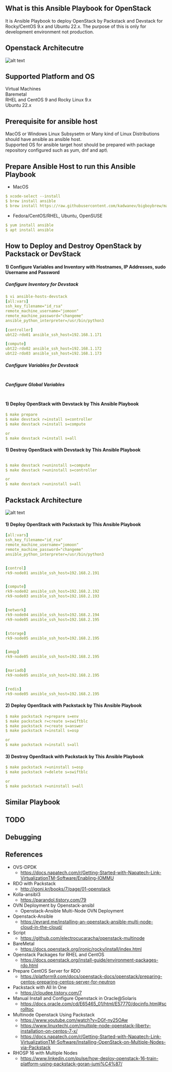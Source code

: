 ## What is this Ansible Playbook for OpenStack
It is Ansible Playbook to deploy OpenStack by Packstack and Devstack for Rocky/CentOS 9.x and Ubuntu 22.x.
The purpose of this is only for development environment not production.

## Openstack Architecutre
![alt text]()

## Supported Platform and OS
Virtual Machines\
Baremetal\
RHEL and CentOS 9 and Rocky Linux 9.x\
Ubuntu 22.x

## Prerequisite for ansible host
MacOS or Windows Linux Subsysetm or Many kind of Linux Distributions should have ansible as ansible host.\
Supported OS for ansible target host should be prepared with package repository configured such as yum, dnf and apt\

## Prepare Ansible Host to run this Ansible Playbook
* MacOS
```yaml
$ xcode-select --install
$ brew install ansible
$ brew install https://raw.githubusercontent.com/kadwanev/bigboybrew/master/Library/Formula/sshpass.rb
```

* Fedora/CentOS/RHEL, Ubuntu, OpenSUSE
```yaml
$ yum install ansible
$ apt install ansible
```

## How to Deploy and Destroy OpenStack by Packstack or DevStack
#### 1) Configure Variables and Inventory with Hostnames, IP Addresses, sudo Username and Password
##### Configure Inventory for Devstack
```yaml
$ vi ansible-hosts-devstack
[all:vars]
ssh_key_filename="id_rsa"
remote_machine_username="jomoon"
remote_machine_password="changeme"
ansible_python_interpreter=/usr/bin/python3

[controller]
ubt22-rdo01 ansible_ssh_host=192.168.1.171

[compute]
ubt22-rdo02 ansible_ssh_host=192.168.1.172
ubt22-rdo03 ansible_ssh_host=192.168.1.173
```

##### Configure Variables for Devstack
```yaml
```

##### Configure Global Variables
```yaml
```


#### 1) Deploy OpenStack with Devstack by This Ansible Playbook
```yaml
$ make prepare
$ make devstack r=install s=controller
$ make devstack r=install s=compute

or
$ make devstack r=install s=all
```

#### 1) Destroy OpenStack with Devstack by This Ansible Playbook
```yaml

$ make devstack r=uninstall s=compute
$ make devstack r=uninstall s=controller

or
$ make devstack r=uninstall s=all
```


## Packstack Architecture
![alt text](https://github.com/rokmc756/openstack/blob/main/roles/packstack/files/packstack-architecture.webp)


#### 1) Deploy OpenStack with Packstack by This Ansible Playbook
```yaml
[all:vars]
ssh_key_filename="id_rsa"
remote_machine_username="jomoon"
remote_machine_password="changeme"
ansible_python_interpreter=/usr/bin/python3


[control]
rk9-node01 ansible_ssh_host=192.168.2.191


[compute]
rk9-node02 ansible_ssh_host=192.168.2.192
rk9-node03 ansible_ssh_host=192.168.2.193


[network]
rk9-node04 ansible_ssh_host=192.168.2.194
rk9-node05 ansible_ssh_host=192.168.2.195


[storage]
rk9-node05 ansible_ssh_host=192.168.2.195


[amqp]
rk9-node05 ansible_ssh_host=192.168.2.195


[mariadb]
rk9-node05 ansible_ssh_host=192.168.2.195


[redis]
rk9-node05 ansible_ssh_host=192.168.2.195
```


#### 2) Deploy OpenStack with Packstack by This Ansible Playbook
```yaml
$ make packstack r=prepare s=env
$ make packstack r=create s=swiftblc
$ make packstack r=create s=answer
$ make packstack r=install s=osp

or
$ make packstack r=install s=all
```


#### 3) Destroy OpenStack with Packstack by This Ansible Playbook
```yaml
$ make packstack r=uninstall s=osp
$ make packstack r=delete s=swiftblc

or
$ make packstack r=uninstall s=all
```


## Similar Playbook

## TODO

## Debugging

## References
* OVS-DPDK
  - https://docs.napatech.com/r/Getting-Started-with-Napatech-Link-VirtualizationTM-Software/Enabling-IOMMU
* RDO with Packstack
  - http://igoni.kr/books/7/page/01-openstack
* Kolla-ansibl3
  - https://parandol.tistory.com/79
* OVN Deployment by Openstack-ansibl
  - Openstack-Ansible Multi-Node OVN Deployment
* Openstack-Ansible
  - https://evrard.me/installing-an-openstack-ansible-multi-node-cloud-in-the-cloud/
* Script
  - https://github.com/electrocucaracha/openstack-multinode
* BareMetal
  - https://docs.openstack.org/ironic/rocky/install/index.html
* Openstack Packages for RHEL and CentOS
  - https://docs.openstack.org/install-guide/environment-packages-rdo.html
* Prepare CentOS Server for RDO
  - https://platform9.com/docs/openstack-docs/openstack/preparing-centos-preparing-centos-server-for-neutron
* Packstack with All In One
  - https://cloudee.tistory.com/7
* Manual Install and Configure Openstack in Oracle@Solaris
  - https://docs.oracle.com/cd/E65465_01/html/E57770/docinfo.html#scrolltoc
* Multinode Openstack Using Packstack
  - https://www.youtube.com/watch?v=DGf-ny25OAw
  - https://www.linuxtechi.com/multiple-node-openstack-liberty-installation-on-centos-7-x/
  - https://docs.napatech.com/r/Getting-Started-with-Napatech-Link-VirtualizationTM-Software/Installing-OpenStack-on-Multiple-Nodes-via-Packstack
* RHOSP 16 with Multiple Nodes
  - https://www.linkedin.com/pulse/how-deploy-openstack-16-train-platform-using-packstack-goran-jumi%C4%87/

